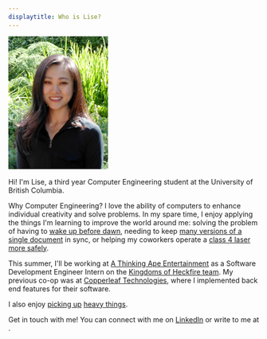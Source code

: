 ```yaml
---
displaytitle: Who is Lise?
---
```

![Photograph of Lise](/assets/lise-savard-portrait.png)

Hi! I'm Lise, a third year Computer Engineering student at the University of British Columbia.

Why Computer Engineering? I love the ability of computers to enhance individual creativity and solve problems. In my spare time, I enjoy applying the things I'm learning to improve the world around me: solving the problem of having to [wake up before dawn](https://youtu.be/MBOkNSHl62o), needing to keep [many versions of a single document](https://github.com/lsav/one-resume) in sync, or helping my coworkers operate a [class 4 laser more safely](https://youtu.be/ZaWmGg7Yhww).

This summer, I'll be working at [A Thinking Ape Entertainment](http://www.athinkingape.com/) as a Software Development Engineer Intern on the [Kingdoms of Heckfire team](http://kingdomsofheckfire.com/). My previous co-op was at [Copperleaf Technologies](https://www.copperleaf.com/), where I implemented back end features for their software.

I also enjoy [picking up](https://youtu.be/jkYpXnZ2uf8) [heavy things](https://youtu.be/iIvTeIvaghg).
  
Get in touch with me! You can connect with me on [LinkedIn](https://www.linkedin.com/in/lsava) or write to me at <script>printEmail();</script>.